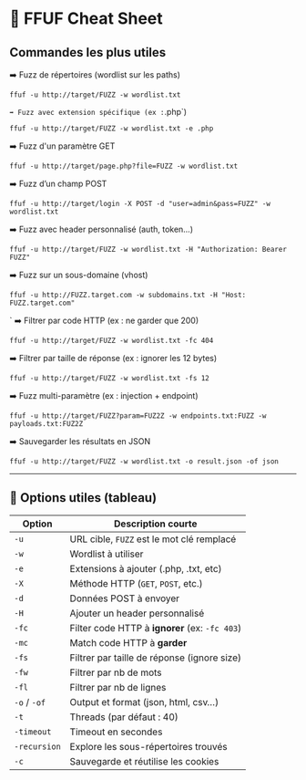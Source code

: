 # 🦍 FFUF Cheat Sheet 

##  Commandes les plus utiles

➡️ Fuzz de répertoires (wordlist sur les paths)
```
ffuf -u http://target/FUZZ -w wordlist.txt
```
`
➡️ Fuzz avec extension spécifique (ex : `.php`)
```
ffuf -u http://target/FUZZ -w wordlist.txt -e .php
```

➡️ Fuzz d'un paramètre GET
```
ffuf -u http://target/page.php?file=FUZZ -w wordlist.txt
```

➡️ Fuzz d’un champ POST
```
ffuf -u http://target/login -X POST -d "user=admin&pass=FUZZ" -w wordlist.txt
```

➡️ Fuzz avec header personnalisé (auth, token…)
```
ffuf -u http://target/FUZZ -w wordlist.txt -H "Authorization: Bearer FUZZ"
```

➡️ Fuzz sur un sous-domaine (vhost)
```
ffuf -u http://FUZZ.target.com -w subdomains.txt -H "Host: FUZZ.target.com"
```
`
➡️ Filtrer par code HTTP (ex : ne garder que 200)
```
ffuf -u http://target/FUZZ -w wordlist.txt -fc 404
```

➡️ Filtrer par taille de réponse (ex : ignorer les 12 bytes)
```
ffuf -u http://target/FUZZ -w wordlist.txt -fs 12
```

➡️ Fuzz multi-paramètre (ex : injection + endpoint)
```
ffuf -u http://target/FUZZ?param=FUZ2Z -w endpoints.txt:FUZZ -w payloads.txt:FUZ2Z
```

➡️ Sauvegarder les résultats en JSON

```
ffuf -u http://target/FUZZ -w wordlist.txt -o result.json -of json
```

---

## 🧩 Options utiles (tableau)

|Option|Description courte|
|---|---|
|`-u`|URL cible, `FUZZ` est le mot clé remplacé|
|`-w`|Wordlist à utiliser|
|`-e`|Extensions à ajouter (.php, .txt, etc)|
|`-X`|Méthode HTTP (`GET`, `POST`, etc.)|
|`-d`|Données POST à envoyer|
|`-H`|Ajouter un header personnalisé|
|`-fc`|Filter code HTTP à **ignorer** (ex: `-fc 403`)|
|`-mc`|Match code HTTP à **garder**|
|`-fs`|Filtrer par taille de réponse (ignore size)|
|`-fw`|Filtrer par nb de mots|
|`-fl`|Filtrer par nb de lignes|
|`-o` / `-of`|Output et format (json, html, csv…)|
|`-t`|Threads (par défaut : 40)|
|`-timeout`|Timeout en secondes|
|`-recursion`|Explore les sous-répertoires trouvés|
|`-c`|Sauvegarde et réutilise les cookies|
